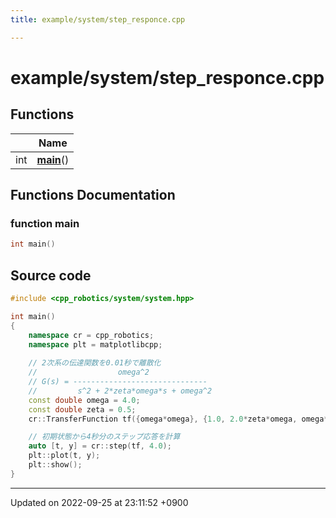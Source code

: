 ```yaml
---
title: example/system/step_responce.cpp

---
```


# example/system/step_responce.cpp



## Functions

|                | Name           |
| -------------- | -------------- |
| int | **[main](/cpp_robotics_core/doxybook/Files/step__responce_8cpp/#function-main)**() |


## Functions Documentation

### function main

```cpp
int main()
```




## Source code

```cpp
#include <cpp_robotics/system/system.hpp>

int main()
{
    namespace cr = cpp_robotics;
    namespace plt = matplotlibcpp;
    
    // 2次系の伝達関数を0.01秒で離散化
    //                  omega^2
    // G(s) = ------------------------------
    //         s^2 + 2*zeta*omega*s + omega^2
    const double omega = 4.0;
    const double zeta = 0.5;
    cr::TransferFunction tf({omega*omega}, {1.0, 2.0*zeta*omega, omega*omega}, 0.01);

    // 初期状態から4秒分のステップ応答を計算
    auto [t, y] = cr::step(tf, 4.0);
    plt::plot(t, y);
    plt::show();
}
```


-------------------------------

Updated on 2022-09-25 at 23:11:52 +0900
